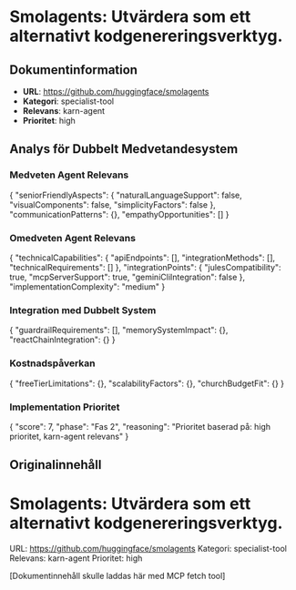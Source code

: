 # Smolagents: Utvärdera som ett alternativt kodgenereringsverktyg.

## Dokumentinformation
- **URL**: https://github.com/huggingface/smolagents
- **Kategori**: specialist-tool
- **Relevans**: karn-agent
- **Prioritet**: high

## Analys för Dubbelt Medvetandesystem

### Medveten Agent Relevans
{
  "seniorFriendlyAspects": {
    "naturalLanguageSupport": false,
    "visualComponents": false,
    "simplicityFactors": false
  },
  "communicationPatterns": {},
  "empathyOpportunities": []
}

### Omedveten Agent Relevans
{
  "technicalCapabilities": {
    "apiEndpoints": [],
    "integrationMethods": [],
    "technicalRequirements": []
  },
  "integrationPoints": {
    "julesCompatibility": true,
    "mcpServerSupport": true,
    "geminiCliIntegration": false
  },
  "implementationComplexity": "medium"
}

### Integration med Dubbelt System
{
  "guardrailRequirements": [],
  "memorySystemImpact": {},
  "reactChainIntegration": {}
}

### Kostnadspåverkan
{
  "freeTierLimitations": {},
  "scalabilityFactors": {},
  "churchBudgetFit": {}
}

### Implementation Prioritet
{
  "score": 7,
  "phase": "Fas 2",
  "reasoning": "Prioritet baserad på: high prioritet, karn-agent relevans"
}

## Originalinnehåll
# Smolagents: Utvärdera som ett alternativt kodgenereringsverktyg.
    
URL: https://github.com/huggingface/smolagents
Kategori: specialist-tool
Relevans: karn-agent
Prioritet: high

[Dokumentinnehåll skulle laddas här med MCP fetch tool]

